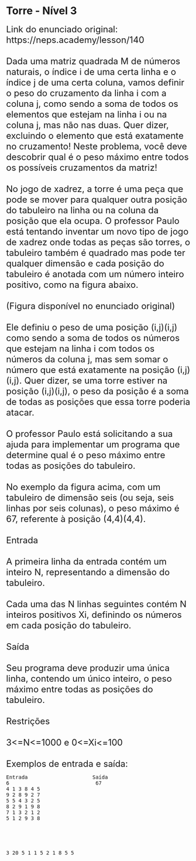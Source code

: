 # Torre - Nível 3
<font size="5">
Link do enunciado original: https://neps.academy/lesson/140
<br></br>
Dada uma matriz quadrada M de números naturais, o índice i de uma certa linha e o índice j de uma certa coluna, vamos definir o peso do cruzamento da linha i com a coluna j, como sendo a soma de todos os elementos que estejam na linha i ou na coluna j, mas não nas duas. Quer dizer, excluindo o elemento que está exatamente no cruzamento! Neste problema, você deve descobrir qual é o peso máximo entre todos os possíveis cruzamentos da matriz!
<br></br>
No jogo de xadrez, a torre é uma peça que pode se mover para qualquer outra posição do tabuleiro na linha ou na coluna da posição que ela ocupa. O professor Paulo está tentando inventar um novo tipo de jogo de xadrez onde todas as peças são torres, o tabuleiro também é quadrado mas pode ter qualquer dimensão e cada posição do tabuleiro é anotada com um número inteiro positivo, como na figura abaixo.
<br></br>
(Figura disponível no enunciado original)
<br></br>
Ele definiu o peso de uma posição (i,j)(i,j) como sendo a soma de todos os números que estejam na linha i com todos os números da coluna j, mas sem somar o número que está exatamente na posição (i,j)(i,j). Quer dizer, se uma torre estiver na posição (i,j)(i,j), o peso da posição é a soma de todas as posições que essa torre poderia atacar.
<br></br>
O professor Paulo está solicitando a sua ajuda para implementar um programa que determine qual é o peso máximo entre todas as posições do tabuleiro.
<br></br>
No exemplo da figura acima, com um tabuleiro de dimensão seis (ou seja, seis linhas por seis colunas), o peso máximo é 67, referente à posição (4,4)(4,4).
<br></br>
Entrada
<br></br>
A primeira linha da entrada contém um inteiro N, representando a dimensão do tabuleiro.
<br></br>
Cada uma das N linhas seguintes contém N inteiros positivos Xi, definindo os números em cada posição do tabuleiro.
<br></br>
Saída
<br></br>
Seu programa deve produzir uma única linha, contendo um único inteiro, o peso máximo entre todas as posições do tabuleiro.
<br></br>
Restrições
<br></br>
3<=N<=1000 e 0<=Xi<=100
<br></br>
Exemplos de entrada e saída:
</font>
<pre>
Entrada                     Saída
6                            67                          
4 1 3 8 4 5                     
9 2 8 9 2 7                     
5 5 4 3 2 5
8 2 9 1 9 8
7 1 3 2 1 2
5 1 2 9 3 8	
<br></br>


3                            20
5 1 1
5 2 1
8 5 5


</pre>
